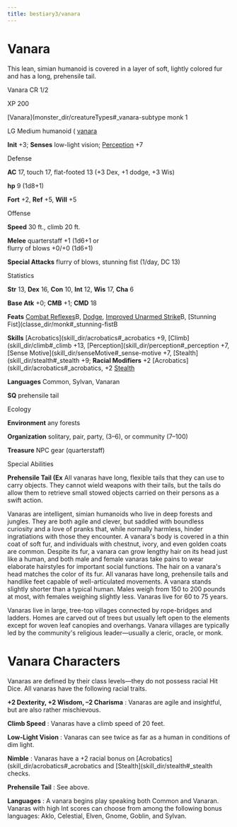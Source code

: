 ```yaml
---
title: bestiary3/vanara
---
```

# Vanara

This lean, simian humanoid is covered in a layer of soft, lightly colored fur and has a long, prehensile tail.

Vanara CR 1/2

XP 200

[Vanara](monster_dir/creatureTypes#_vanara-subtype monk 1

LG Medium humanoid ( [vanara](monster_dir/creatureTypes#_vanara-subtype)

**Init** +3; **Senses** low-light vision; [Perception](skill_dir/perception#_perception) +7

Defense

**AC** 17, touch 17, flat-footed 13 (+3 Dex, +1 dodge, +3 Wis)

**hp** 9 (1d8+1)

**Fort** +2, **Ref** +5, **Will** +5

Offense

**Speed** 30 ft., climb 20 ft.

**Melee** quarterstaff +1 (1d6+1 or  
flurry of blows +0/+0 (1d6+1)

**Special Attacks** flurry of blows, stunning fist (1/day, DC 13)

Statistics

**Str** 13, **Dex** 16, **Con** 10, **Int** 12, **Wis** 17, **Cha** 6

**Base Atk** +0; **CMB** +1; **CMD** 18

**Feats** [Combat Reflexes](feats#_combat-reflexes)B, [Dodge](feats#_dodge), [Improved Unarmed Strike](feats#_improved-unarmed-strike)B, [Stunning Fist](classe_dir/monk#_stunning-fistB

**Skills** [Acrobatics](skill_dir/acrobatics#_acrobatics +9, [Climb](skill_dir/climb#_climb +13, [Perception](skill_dir/perception#_perception +7, [Sense Motive](skill_dir/senseMotive#_sense-motive +7, [Stealth](skill_dir/stealth#_stealth +9; **Racial Modifiers** +2 [Acrobatics](skill_dir/acrobatics#_acrobatics, +2 [Stealth](skill_dir/stealth#_stealth)

**Languages** Common, Sylvan, Vanaran

**SQ** prehensile tail

Ecology

**Environment** any forests

**Organization** solitary, pair, party, (3–6), or community (7–100)

**Treasure** NPC gear (quarterstaff)

Special Abilities

**Prehensile Tail (Ex** All vanaras have long, flexible tails that they can use to carry objects. They cannot wield weapons with their tails, but the tails do allow them to retrieve small stowed objects carried on their persons as a swift action.

Vanaras are intelligent, simian humanoids who live in deep forests and jungles. They are both agile and clever, but saddled with boundless curiosity and a love of pranks that, while normally harmless, hinder ingratiations with those they encounter. A vanara's body is covered in a thin coat of soft fur, and individuals with chestnut, ivory, and even golden coats are common. Despite its fur, a vanara can grow lengthy hair on its head just like a human, and both male and female vanaras take pains to wear elaborate hairstyles for important social functions. The hair on a vanara's head matches the color of its fur. All vanaras have long, prehensile tails and handlike feet capable of well-articulated movements. A vanara stands slightly shorter than a typical human. Males weigh from 150 to 200 pounds at most, with females weighing slightly less. Vanaras live for 60 to 75 years.

Vanaras live in large, tree-top villages connected by rope-bridges and ladders. Homes are carved out of trees but usually left open to the elements except for woven leaf canopies and overhangs. Vanara villages are typically led by the community's religious leader—usually a cleric, oracle, or monk.

# Vanara Characters

Vanaras are defined by their class levels—they do not possess racial Hit Dice. All vanaras have the following racial traits.

**+2 Dexterity, +2 Wisdom, –2 Charisma** : Vanaras are agile and insightful, but are also rather mischievous.

**Climb Speed** : Vanaras have a climb speed of 20 feet.

**Low-Light Vision** : Vanaras can see twice as far as a human in conditions of dim light.

**Nimble** : Vanaras have a +2 racial bonus on [Acrobatics](skill_dir/acrobatics#_acrobatics and [Stealth](skill_dir/stealth#_stealth checks.

**Prehensile Tail** : See above.

**Languages** : A vanara begins play speaking both Common and Vanaran. Vanaras with high Int scores can choose from among the following bonus languages: Aklo, Celestial, Elven, Gnome, Goblin, and Sylvan.

